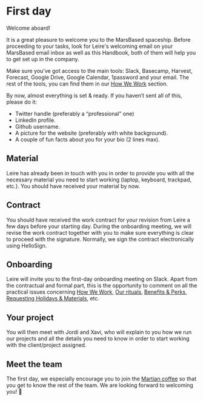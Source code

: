 # First day

Welcome aboard!

It is a great pleasure to welcome you to the MarsBased spaceship. Before proceeding to your tasks, look for Leire's welcoming email on your MarsBased email inbox as well as this Handbook, both of them will help you to get set up in the company.

Make sure you've got access to the main tools: Slack, Basecamp, Harvest, Forecast, Google Drive, Google Calendar, 1password and your email. The rest of the tools, you can find them in our [How We Work](/sections/howwework.md) section.

By now, almost everything is set & ready. If you haven’t sent all of this, please do it:

* Twitter handle (preferably a “professional” one)
* LinkedIn profile.
* Github username.
* A picture for the website (preferably with white background).
* A couple of fun facts about you for your bio (2 lines max).

## Material

Leire has already been in touch with you in order to provide you with all the necessary material you need to start working (laptop, keyboard, trackpad, etc.). You should have received your material by now.

## Contract

You should have received the work contract for your revision from Leire a few days before your starting day. During the onboarding meeting, we will revise the work contract together with you to make sure everything is clear to proceed with the signature. Normally, we sign the contract electronically using HelloSign.

## Onboarding

Leire will invite you to the first-day onboarding meeting on Slack. Apart from the contractual and formal part, this is the opportunity to comment on all the practical issues concerning [How We Work](/sections/howwework.md), [Our rituals](/sections/rituals.md), [Benefits & Perks](/sections/benefits.md), [Requesting Holidays & Materials](/sections/holidaysmaterials.md), etc.

## Your project

You will then meet with Jordi and Xavi, who will explain to you how we run our projects and all the details you need to know in order to start working with the client/project assigned.

## Meet the team

The first day, we especially encourage you to join the [Martian coffee](/sections/rituals.md#martian-coffees) so that you get to know the rest of the team. We are looking forward to welcoming you! 🚀
